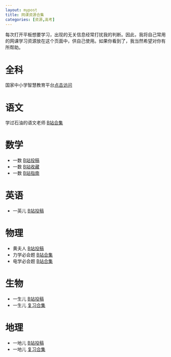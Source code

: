 ```yaml
---
layout: mypost
title: 网课资源合集
categories: [资源,高考]
---
```

每次打开平板想要学习，出现的无关信息经常打扰我的判断。因此，我将自己常用的网课学习资源放在这个页面中，供自己使用。如果你看到了，我当然希望对你有所帮助。

# 全科
国家中小学智慧教育平台[点击访问](https://www.zxx.edu.cn/)

# 语文

学过石油的语文老师 [B站合集](https://space.bilibili.com/39737405/channel/series)

# 数学

* 一数 [B站投稿](https://space.bilibili.com/14229967/video)
* 一数 [B站收藏](https://space.bilibili.com/14229967/)
* 一数 [B站指南](https://www.bilibili.com/read/cv12199980)

# 英语

* 一英儿 [B站投稿](https://space.bilibili.com/632207543)

# 物理

* 黄夫人 [B站投稿](https://space.bilibili.com/23630128)
* 力学必会题 [B站合集](https://www.bilibili.com/video/av67622976)
* 电学必会题 [B站合集](https://www.bilibili.com/video/av86251561/)

# 生物

* 一生儿 [B站投稿](https://space.bilibili.com/2036187097)
* 一生儿 [复习合集](https://space.bilibili.com/2036187097/channel/collectiondetail?sid=272273)

# 地理
* 一地儿 [B站投稿](https://space.bilibili.com/1231108399)
* 一地儿 [复习合集](https://space.bilibili.com/1231108399/channel/collectiondetail?sid=562015&ctype=0)
